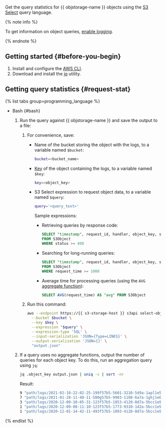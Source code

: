 

Get the query statistics for {{ objstorage-name }} objects using the [S3 Select](../../storage/concepts/s3-select-language.md) query language.

{% note info %}

To get information on object queries, [enable logging](../../storage/operations/buckets/enable-logging.md#enable).

{% endnote %}

## Getting started {#before-you-begin}

1. Install and configure the [AWS CLI](../../storage/tools/aws-cli.md).
1. Download and install the [jq](https://stedolan.github.io/jq/download/) utility.

## Getting query statistics {#request-stat}

{% list tabs group=programming_language %}

- Bash {#bash}

  1. Run the query against {{ objstorage-name }} and save the output to a file:

     1. For convenience, save:

        * Name of the bucket storing the object with the logs, to a variable named `$bucket`:

          ```bash
          bucket=<bucket_name>
          ```

        * [Key](../../storage/concepts/object.md#key) of the object containing the logs, to a variable named `$key`:

          ```bash
          key=<object_key>
          ```

        * S3 Select expression to request object data, to a variable named `$query`:

          ```bash
          query='<query_text>'
          ```

          Sample expressions:

          * Retrieving queries by response code:

            ```sql
            SELECT "timestamp", request_id, handler, object_key, status, request_time
            FROM S3Object
            WHERE status >= 400
            ```

          * Searching for long-running queries:

            ```sql
            SELECT "timestamp", request_id, handler, object_key, status, request_time
            FROM S3Object
            WHERE request_time >= 1000
            ```

          * Average time for processing queries (using the `AVG` [aggregate function](../../storage/concepts/s3-select-language.md#aggregate-functions)):

            ```sql
            SELECT AVG(request_time) AS "avg" FROM S3Object
            ```

     1. Run this command:

        ```bash
        aws --endpoint https://{{ s3-storage-host }} s3api select-object-content \
          --bucket $bucket \
          --key $key \
          --expression "$query" \
          --expression-type 'SQL' \
          --input-serialization 'JSON={Type=LINES}' \
          --output-serialization 'JSON={}' \
          "output.json"
        ```

  1. If a query uses no aggregate functions, output the number of queries for each object key. To do this, run an aggregation query using `jq`:

     ```bash
     jq .object_key output.json | uniq -c | sort -nr
     ```

     Result:

     ```bash
     9 "path/logs/2021-02-10-22-02-25-199f57b5-5601-3210-5d9a-1apl1e5z6b4f"
     7 "path/logs/2021-01-28-11-40-11-580g57b5-9903-1108-6a7a-1ghj1e0e8b0f"
     3 "path/logs/2020-12-09-10-05-31-123f57b5-1853-4120-8d7a-5bcc1e9e9b4f"
     1 "path/logs/2020-12-09-08-11-10-123f57b5-1773-9310-1d2a-5bcc1e9e9b4f"
     1 "path/logs/2020-12-01-14-42-11-493f57b5-1093-4120-8d7a-5bcc1e9e9b4f"
     ```

{% endlist %}

